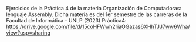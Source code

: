 Ejercicios de la Práctica 4 de la materia Organización de Computadoras: lenguaje Assembly. Dicha materia es del 1er semestre de las carreras de la Facultad de Informática - UNLP (2023)
Práctica4: https://drive.google.com/file/d/15coHFWwh2riaOGazas6XHhTJJ7ww6Wha/view?usp=sharing 
